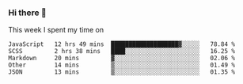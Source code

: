 ### Hi there 👋

<!--
**qiruohan/qiruohan** is a ✨ _special_ ✨ repository because its `README.md` (this file) appears on your GitHub profile.

Here are some ideas to get you started:

- 🔭 I’m currently working on ...
- 🌱 I’m currently learning ...
- 👯 I’m looking to collaborate on ...
- 🤔 I’m looking for help with ...
- 💬 Ask me about ...
- 📫 How to reach me: ...
- 😄 Pronouns: ...
- ⚡ Fun fact: ...
-->

This week I spent my time on 
<!--START_SECTION:waka-->
```text
JavaScript   12 hrs 49 mins  ███████████████████▓░░░░░   78.84 % 
SCSS         2 hrs 38 mins   ████░░░░░░░░░░░░░░░░░░░░░   16.25 % 
Markdown     20 mins         ▓░░░░░░░░░░░░░░░░░░░░░░░░   02.06 % 
Other        14 mins         ▒░░░░░░░░░░░░░░░░░░░░░░░░   01.49 % 
JSON         13 mins         ▒░░░░░░░░░░░░░░░░░░░░░░░░   01.35 % 
```
<!--END_SECTION:waka-->

